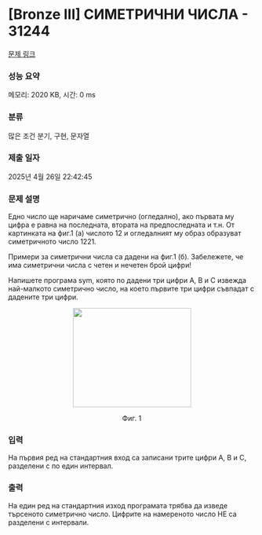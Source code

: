 # [Bronze III] СИМЕТРИЧНИ ЧИСЛА - 31244 

[문제 링크](https://www.acmicpc.net/problem/31244) 

### 성능 요약

메모리: 2020 KB, 시간: 0 ms

### 분류

많은 조건 분기, 구현, 문자열

### 제출 일자

2025년 4월 26일 22:42:45

### 문제 설명

<p>Едно число ще наричаме симетрично (огледално), ако първата му цифра е равна на последната, втората на предпоследната и т.н. От картинката на фиг.1 (а) числото 12 и огледалният му образ образуват симетричното число 1221.</p>

<p>Примери за симетрични числа са дадени на фиг.1 (б). Забележете, че има симетрични числа с четен и нечетен брой цифри!</p>

<p>Напишете програма sym, която по дадени три цифри A, B и C извежда най-малкото симетрично число, на което първите три цифри съвпадат с дадените три цифри.</p>

<p style="text-align: center;"><img alt="" src="https://upload.acmicpc.net/ffabcd92-00c2-403e-95da-adfad91a420d/-/preview/" style="width: 241px; height: 202px;"></p>

<p style="text-align: center;">Фиг. 1</p>

### 입력 

 <p>На първия ред на стандартния вход са записани трите цифри A, B и C, разделени с по един интервал.</p>

### 출력 

 <p>На един ред на стандартния изход програмата трябва да изведе търсеното симетрично число. Цифрите на намереното число НЕ са разделени с интервали.</p>

